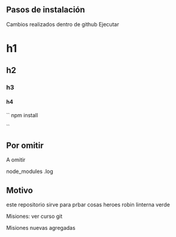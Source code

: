 ## Pasos de instalación

Cambios realizados dentro de github
Ejecutar


# h1
## h2
### h3
#### h4 

``
npm install

``

## Por omitir

A omitir

node_modules
.log

## Motivo

este repositorio sirve para prbar cosas
heroes
robin
linterna verde

Misiones:
ver curso git

Misiones nuevas agregadas


